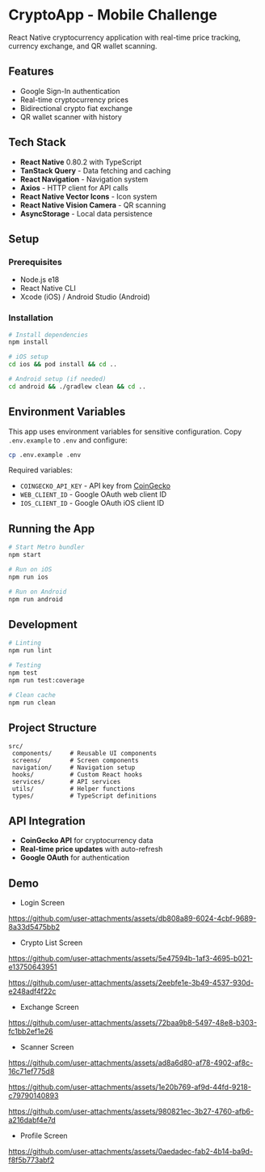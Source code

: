 # CryptoApp - Mobile Challenge

React Native cryptocurrency application with real-time price tracking, currency exchange, and QR wallet scanning.

## Features

- Google Sign-In authentication
- Real-time cryptocurrency prices
- Bidirectional crypto fiat exchange
- QR wallet scanner with history

## Tech Stack

- **React Native** 0.80.2 with TypeScript
- **TanStack Query** - Data fetching and caching
- **React Navigation** - Navigation system
- **Axios** - HTTP client for API calls
- **React Native Vector Icons** - Icon system
- **React Native Vision Camera** - QR scanning
- **AsyncStorage** - Local data persistence

## Setup

### Prerequisites

- Node.js e18
- React Native CLI
- Xcode (iOS) / Android Studio (Android)

### Installation

```bash
# Install dependencies
npm install

# iOS setup
cd ios && pod install && cd ..

# Android setup (if needed)
cd android && ./gradlew clean && cd ..
```

## Environment Variables

This app uses environment variables for sensitive configuration. Copy `.env.example` to `.env` and configure:

```bash
cp .env.example .env
```

Required variables:

- `COINGECKO_API_KEY` - API key from [CoinGecko](https://coingecko.com/api)
- `WEB_CLIENT_ID` - Google OAuth web client ID
- `IOS_CLIENT_ID` - Google OAuth iOS client ID

## Running the App

```bash
# Start Metro bundler
npm start

# Run on iOS
npm run ios

# Run on Android
npm run android
```

## Development

```bash
# Linting
npm run lint

# Testing
npm test
npm run test:coverage

# Clean cache
npm run clean
```

## Project Structure

```
src/
 components/     # Reusable UI components
 screens/        # Screen components
 navigation/     # Navigation setup
 hooks/          # Custom React hooks
 services/       # API services
 utils/          # Helper functions
 types/          # TypeScript definitions
```

## API Integration

- **CoinGecko API** for cryptocurrency data
- **Real-time price updates** with auto-refresh
- **Google OAuth** for authentication

## Demo

- Login Screen

https://github.com/user-attachments/assets/db808a89-6024-4cbf-9689-8a33d5475bb2

- Crypto List Screen

https://github.com/user-attachments/assets/5e47594b-1af3-4695-b021-e13750643951

https://github.com/user-attachments/assets/2eebfe1e-3b49-4537-930d-e248adf4f22c

- Exchange Screen

https://github.com/user-attachments/assets/72baa9b8-5497-48e8-b303-fc1bb2ef1e26

- Scanner Screen


https://github.com/user-attachments/assets/ad8a6d80-af78-4902-af8c-16c71ef775d8


https://github.com/user-attachments/assets/1e20b769-af9d-44fd-9218-c79790140893


https://github.com/user-attachments/assets/980821ec-3b27-4760-afb6-a216dabf4e7d


- Profile Screen

https://github.com/user-attachments/assets/0aedadec-fab2-4b14-ba9d-f8f5b773abf2









